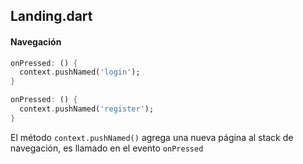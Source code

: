 Landing.dart
------
#### Navegación
```dart
onPressed: () {
  context.pushNamed('login');
}
```
```dart
onPressed: () {
  context.pushNamed('register');
}
```
El método `context.pushNamed()` agrega una nueva página al stack de navegación, es llamado en el evento `onPressed`
